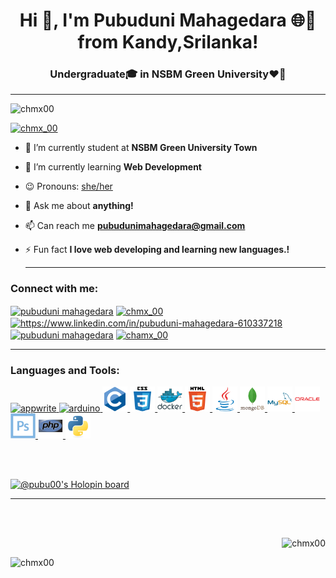 <h1 align="center">Hi 👋, I'm Pubuduni Mahagedara 🌐📌 from Kandy,Srilanka!</h1>
<h3 align="center">Undergraduate🎓 in NSBM Green University❤🍃</h3><hr>

<p align="left"> <img src="https://komarev.com/ghpvc/?username=chmx00&label=Profile%20views&color=0e75b6&style=flat" alt="chmx00" /> </p>

<p align="left"> <a href="https://twitter.com/chmx_00" target="blank"><img src="https://img.shields.io/twitter/follow/chmx_00?logo=twitter&style=for-the-badge" alt="chmx_00" /></a> </p>

- 🔭 I’m currently student at **NSBM Green University Town**

- 🌱 I’m currently learning **Web Development**

- 😉 Pronouns: [she/her](she/her)

- 💬 Ask me about **anything!**

- 📫 Can reach me **pubudunimahagedara@gmail.com**

- ⚡ Fun fact **I love web developing and learning new languages.!**<hr>

<h3 align="left">Connect with me:</h3>
<p align="left">
<a href="https://dev.to/pubuduni mahagedara" target="blank"><img align="center" src="https://raw.githubusercontent.com/rahuldkjain/github-profile-readme-generator/master/src/images/icons/Social/devto.svg" alt="pubuduni mahagedara" height="30" width="40" /></a>
<a href="https://twitter.com/chmx_00" target="blank"><img align="center" src="https://raw.githubusercontent.com/rahuldkjain/github-profile-readme-generator/master/src/images/icons/Social/twitter.svg" alt="chmx_00" height="30" width="40" /></a>
<a href="https://linkedin.com/in/https://www.linkedin.com/in/pubuduni-mahagedara-610337218" target="blank"><img align="center" src="https://raw.githubusercontent.com/rahuldkjain/github-profile-readme-generator/master/src/images/icons/Social/linked-in-alt.svg" alt="https://www.linkedin.com/in/pubuduni-mahagedara-610337218" height="30" width="40" /></a>
<a href="https://fb.com/pubuduni mahagedara" target="blank"><img align="center" src="https://raw.githubusercontent.com/rahuldkjain/github-profile-readme-generator/master/src/images/icons/Social/facebook.svg" alt="pubuduni mahagedara" height="30" width="40" /></a>
<a href="https://instagram.com/chamx_00" target="blank"><img align="center" src="https://raw.githubusercontent.com/rahuldkjain/github-profile-readme-generator/master/src/images/icons/Social/instagram.svg" alt="chamx_00" height="30" width="40" /></a>
</p>
<hr>
<h3 align="left">Languages and Tools:</h3>
<p align="left"> <a href="https://appwrite.io" target="_blank" rel="noreferrer"> <img src="https://www.vectorlogo.zone/logos/appwriteio/appwriteio-icon.svg" alt="appwrite" width="40" height="40"/> </a> <a href="https://www.arduino.cc/" target="_blank" rel="noreferrer"> <img src="https://cdn.worldvectorlogo.com/logos/arduino-1.svg" alt="arduino" width="40" height="40"/> </a> <a href="https://www.cprogramming.com/" target="_blank" rel="noreferrer"> <img src="https://raw.githubusercontent.com/devicons/devicon/master/icons/c/c-original.svg" alt="c" width="40" height="40"/> </a> <a href="https://www.w3schools.com/css/" target="_blank" rel="noreferrer"> <img src="https://raw.githubusercontent.com/devicons/devicon/master/icons/css3/css3-original-wordmark.svg" alt="css3" width="40" height="40"/> </a> <a href="https://www.docker.com/" target="_blank" rel="noreferrer"> <img src="https://raw.githubusercontent.com/devicons/devicon/master/icons/docker/docker-original-wordmark.svg" alt="docker" width="40" height="40"/> </a> <a href="https://www.w3.org/html/" target="_blank" rel="noreferrer"> <img src="https://raw.githubusercontent.com/devicons/devicon/master/icons/html5/html5-original-wordmark.svg" alt="html5" width="40" height="40"/> </a> <a href="https://www.java.com" target="_blank" rel="noreferrer"> <img src="https://raw.githubusercontent.com/devicons/devicon/master/icons/java/java-original.svg" alt="java" width="40" height="40"/> </a> <a href="https://www.mongodb.com/" target="_blank" rel="noreferrer"> <img src="https://raw.githubusercontent.com/devicons/devicon/master/icons/mongodb/mongodb-original-wordmark.svg" alt="mongodb" width="40" height="40"/> </a> <a href="https://www.mysql.com/" target="_blank" rel="noreferrer"> <img src="https://raw.githubusercontent.com/devicons/devicon/master/icons/mysql/mysql-original-wordmark.svg" alt="mysql" width="40" height="40"/> </a> <a href="https://www.oracle.com/" target="_blank" rel="noreferrer"> <img src="https://raw.githubusercontent.com/devicons/devicon/master/icons/oracle/oracle-original.svg" alt="oracle" width="40" height="40"/> </a> <a href="https://www.photoshop.com/en" target="_blank" rel="noreferrer"> <img src="https://raw.githubusercontent.com/devicons/devicon/master/icons/photoshop/photoshop-line.svg" alt="photoshop" width="40" height="40"/> </a> <a href="https://www.php.net" target="_blank" rel="noreferrer"> <img src="https://raw.githubusercontent.com/devicons/devicon/master/icons/php/php-original.svg" alt="php" width="40" height="40"/> </a> <a href="https://www.python.org" target="_blank" rel="noreferrer"> <img src="https://raw.githubusercontent.com/devicons/devicon/master/icons/python/python-original.svg" alt="python" width="40" height="40"/> </a> </p><br><br>

[![@pubu00's Holopin board](https://holopin.me/pubu00)](https://holopin.io/@pubu00)<hr>

<br><br><p>&nbsp;<img align="right" src="https://github-readme-stats.vercel.app/api?username=chmx00&show_icons=true&locale=en" alt="chmx00" /></p>

<p><img align="left" src="https://github-readme-streak-stats.herokuapp.com/?user=chmx00&" alt="chmx00" /></p>
